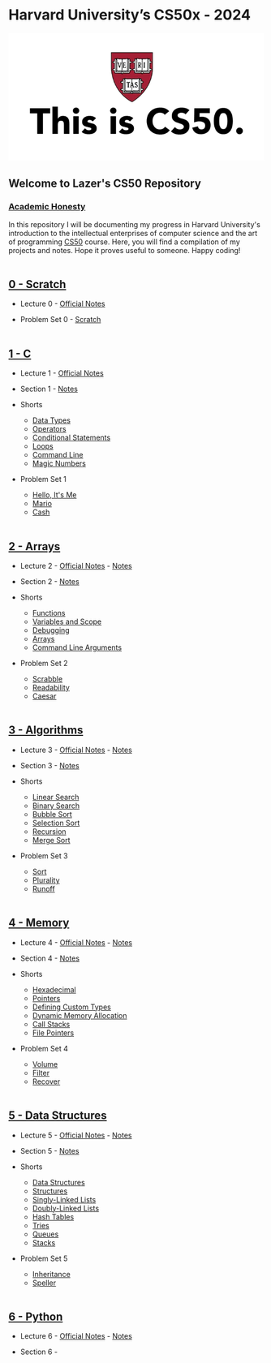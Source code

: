 # Harvard University’s CS50x - 2024

![This is CS50](img/this_is_cs50.webp)

## Welcome to Lazer's CS50 Repository

### [Academic Honesty](https://cs50.harvard.edu/x/2024/honesty/)

In this repository I will be documenting my progress in Harvard University's introduction to the intellectual enterprises of computer science and the art of programming [CS50](https://cs50.harvard.edu/x/2024/) course. Here, you will find a compilation of my projects and notes. Hope it proves useful to someone. Happy coding!
<br><br>

## [0 - Scratch](https://cs50.harvard.edu/x/2024/weeks/0/)

- Lecture 0 - [Official Notes](https://cs50.harvard.edu/x/2024/notes/0/)

- Problem Set 0 - [Scratch](https://scratch.mit.edu/projects/973718749)
<br><br>

## [1 - C](https://cs50.harvard.edu/x/2024/weeks/1/)

- Lecture 1 - [Official Notes](https://cs50.harvard.edu/x/2024/notes/1/)

- Section 1 - [Notes](week1_c/section1.md)

- Shorts
  - [Data Types](week1_c/w1_data_types.md)
  - [Operators](week1_c/w1_operators.md)
  - [Conditional Statements](week1_c/w1_conditional_statements.md)
  - [Loops](week1_c/w1_loops.md)
  - [Command Line](week1_c/w1_command_line.md)
  - [Magic Numbers](week1_c/w1_magic_numbers.md)

- Problem Set 1
  - [Hello, It's Me](week1_c/hello.c)
  - [Mario](week1_c/mario.c)
  - [Cash](week1_c/cash.c)
<br><br>

## [2 - Arrays](https://cs50.harvard.edu/x/2024/weeks/2/)

- Lecture 2 - [Official Notes](https://cs50.harvard.edu/x/2024/notes/2/) - [Notes](week2_arrays/lecture2.md)

- Section 2 - [Notes](week2_arrays/section2.md)

- Shorts
  - [Functions](week2_arrays/w2_functions.md)
  - [Variables and Scope](week2_arrays/w2_variables_and_scope.md)
  - [Debugging](week2_arrays/w2_debugging.md)
  - [Arrays](week2_arrays/w2_arrays.md)
  - [Command Line Arguments](week2_arrays/w2_command_line_arguments.md)

- Problem Set 2
  - [Scrabble](week2_arrays/scrabble.c)
  - [Readability](week2_arrays/readability.c)
  - [Caesar](week2_arrays/caesar.c)
<br><br>

## [3 - Algorithms](https://cs50.harvard.edu/x/2024/weeks/3/)

- Lecture 3 - [Official Notes](https://cs50.harvard.edu/x/2024/notes/3/) - [Notes](week3_algorithms/lecture3.md)

- Section 3 - [Notes](week3_algorithms/section3.md)

- Shorts
  - [Linear Search](week3_algorithms/w3_linear_search.md)
  - [Binary Search](week3_algorithms/w3_binary_search.md)
  - [Bubble Sort](week3_algorithms/w3_bubble_sort.md)
  - [Selection Sort](week3_algorithms/w3_selection_sort.md)
  - [Recursion](week3_algorithms/w3_recursion.md)
  - [Merge Sort](week3_algorithms/w3_merge_sort.md)

- Problem Set 3
  - [Sort](week3_algorithms/sort/answers.txt)
  - [Plurality](week3_algorithms/plurality.c)
  - [Runoff](week3_algorithms/runoff.c)
  <br><br>

## [4 - Memory](https://cs50.harvard.edu/x/2024/weeks/4/)

- Lecture 4 - [Official Notes](https://cs50.harvard.edu/x/2024/notes/4/) - [Notes](week4_memory/lecture4.md)

- Section 4 - [Notes](week4_memory/section4.md)

- Shorts
  - [Hexadecimal](week4_memory/w4_hexadecimal.md)
  - [Pointers](week4_memory/w4_pointers.md)
  - [Defining Custom Types](week4_memory/w4_defining_custom_types.md)
  - [Dynamic Memory Allocation](week4_memory/w4_dynamic_memory_allocation.md)
  - [Call Stacks](week4_memory/w4_call_stacks.md)
  - [File Pointers](week4_memory/w4_file_pointers.md)

- Problem Set 4
  - [Volume](week4_memory/volume/volume.c)
  - [Filter](week4_memory/filter-less/helpers.c)
  - [Recover](week4_memory/recover/recover.c)
  <br><br>

## [5 - Data Structures](https://cs50.harvard.edu/x/2024/weeks/5/)

- Lecture 5 - [Official Notes](https://cs50.harvard.edu/x/2024/notes/5/) - [Notes](week5_data_structures/lecture5.md)

- Section 5 - [Notes](week5_data_structures/section5.md)

- Shorts
  - [Data Structures](week5_data_structures/w5_data_structures.md)
  - [Structures](week5_data_structures/w5_structures.md)
  - [Singly-Linked Lists](week5_data_structures/w5_singly-linked_lists.md)
  - [Doubly-Linked Lists](week5_data_structures/w5_doubly-linked_lists.md)
  - [Hash Tables](week5_data_structures/w5_hash_tables.md)
  - [Tries](week5_data_structures/w5_tries.md)
  - [Queues](week5_data_structures/w5_queues.md)
  - [Stacks](week5_data_structures/w5_stacks.md)

- Problem Set 5
  - [Inheritance](week5_data_structures/inheritance.c)
  - [Speller](week5_data_structures/speller/dictionary.c)
  <br><br>

## [6 - Python](https://cs50.harvard.edu/x/2024/weeks/6/)

- Lecture 6 - [Official Notes](https://cs50.harvard.edu/x/2024/notes/6/) - [Notes](week6_python/lecture6.md)

- Section 6 - 